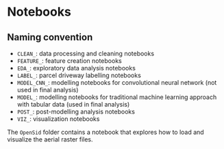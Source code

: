 # Notebooks

## Naming convention

- `CLEAN_`: data processing and cleaning notebooks
- `FEATURE_`: feature creation notebooks
- `EDA_`: exploratory data analysis notebooks
- `LABEL_`: parcel driveway labelling notebooks
- `MODEL_CNN_`: modelling notebooks for convolutional neural network (not used in final analysis)
- `MODEL_`: modelling notebooks for traditional machine learning approach with tabular data (used in final analysis)
- `POST_`: post-modelling analysis notebooks
- `VIZ_`: visualization notebooks

The `OpenSid` folder contains a notebook that explores how to load and visualize the aerial raster files.
